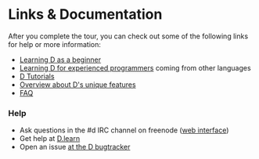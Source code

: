 # Links & Documentation

After you complete the tour, you can check out some of the following links for help or more information:

* [Learning D as a beginner](http://ddili.org/ders/d.en/index.html)
* [Learning D for experienced programmers](http://wiki.dlang.org/Coming_From) coming from other languages
* [D Tutorials](https://wiki.dlang.org/Tutorials)
* [Overview about D's unique features](http://dlang.org/overview.html)
* [FAQ](http://dlang.org/faq.html)

### Help

* Ask questions in the #d IRC channel on freenode ([web interface](https://kiwiirc.com/client/irc.freenode.net/d))
* Get help at [D.learn](http://forum.dlang.org/group/learn)
* Open an issue [at the D bugtracker](https://issues.dlang.org)



